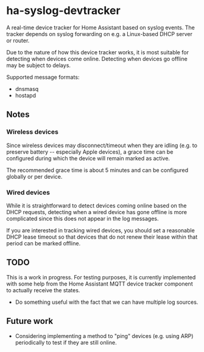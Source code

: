 # ha-syslog-devtracker

A real-time device tracker for Home Assistant based on syslog events. The
tracker depends on syslog forwarding on e.g. a Linux-based DHCP server or
router.

Due to the nature of how this device tracker works, it is most suitable for
detecting when devices come online.  Detecting when devices go offline may be
subject to delays.

Supported message formats:

* dnsmasq
* hostapd


## Notes

### Wireless devices

Since wireless devices may disconnect/timeout when they are idling (e.g. to
preserve battery -- especially Apple devices), a grace time can be configured
during which the device will remain marked as active.

The recommended grace time is about 5 minutes and can be configured globally
or per device.


### Wired devices

While it is straightforward to detect devices coming online based on the DHCP
requests, detecting when a wired device has gone offline is more complicated
since this does not appear in the log messages.

If you are interested in tracking wired devices, you should set a reasonable
DHCP lease timeout so that devices that do not renew their lease within that
period can be marked offline.


## TODO

This is a work in progress.  For testing purposes, it is currently implemented
with some help from the Home Assistant MQTT device tracker component to
actually receive the states.

* Do something useful with the fact that we can have multiple log sources.


## Future work

* Considering implementing a method to "ping" devices (e.g. using ARP)
  periodically to test if they are still online.
